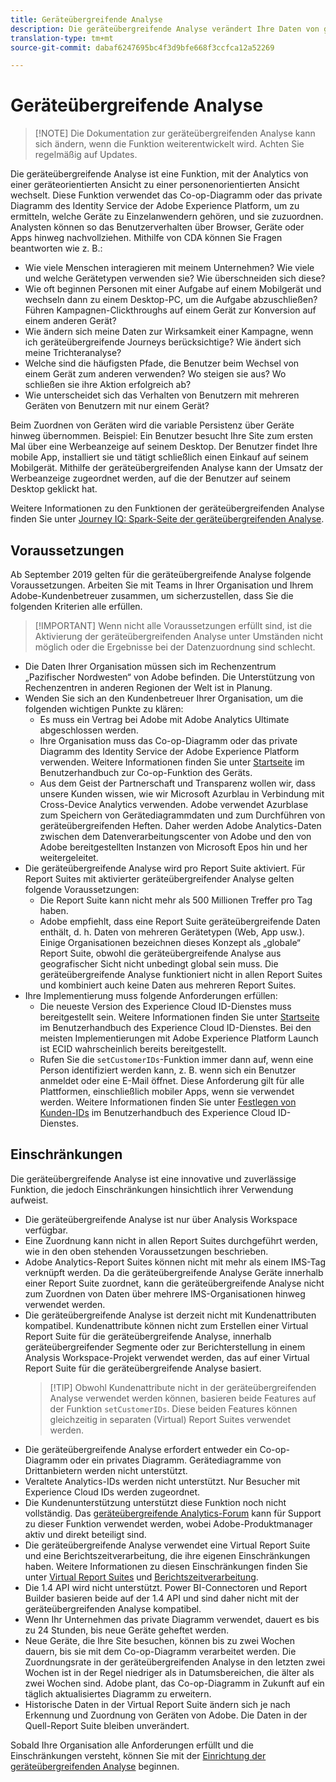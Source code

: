 ```yaml
---
title: Geräteübergreifende Analyse
description: Die geräteübergreifende Analyse verändert Ihre Daten von geräteorientiert zu personenorientiert, indem sie Gerätedaten zuordnet.
translation-type: tm+mt
source-git-commit: dabaf6247695bc4f3d9bfe668f3ccfca12a52269

---
```



# Geräteübergreifende Analyse

>[!NOTE] Die Dokumentation zur geräteübergreifenden Analyse kann sich ändern, wenn die Funktion weiterentwickelt wird. Achten Sie regelmäßig auf Updates.

Die geräteübergreifende Analyse ist eine Funktion, mit der Analytics von einer geräteorientierten Ansicht zu einer personenorientierten Ansicht wechselt. Diese Funktion verwendet das Co-op-Diagramm oder das private Diagramm des Identity Service der Adobe Experience Platform, um zu ermitteln, welche Geräte zu Einzelanwendern gehören, und sie zuzuordnen. Analysten können so das Benutzerverhalten über Browser, Geräte oder Apps hinweg nachvollziehen. Mithilfe von CDA können Sie Fragen beantworten wie z. B.:

* Wie viele Menschen interagieren mit meinem Unternehmen? Wie viele und welche Gerätetypen verwenden sie? Wie überschneiden sich diese?
* Wie oft beginnen Personen mit einer Aufgabe auf einem Mobilgerät und wechseln dann zu einem Desktop-PC, um die Aufgabe abzuschließen? Führen Kampagnen-Clickthroughs auf einem Gerät zur Konversion auf einem anderen Gerät?
* Wie ändern sich meine Daten zur Wirksamkeit einer Kampagne, wenn ich geräteübergreifende Journeys berücksichtige? Wie ändert sich meine Trichteranalyse?
* Welche sind die häufigsten Pfade, die Benutzer beim Wechsel von einem Gerät zum anderen verwenden? Wo steigen sie aus? Wo schließen sie ihre Aktion erfolgreich ab?
* Wie unterscheidet sich das Verhalten von Benutzern mit mehreren Geräten von Benutzern mit nur einem Gerät?

Beim Zuordnen von Geräten wird die variable Persistenz über Geräte hinweg übernommen. Beispiel: Ein Benutzer besucht Ihre Site zum ersten Mal über eine Werbeanzeige auf seinem Desktop. Der Benutzer findet Ihre mobile App, installiert sie und tätigt schließlich einen Einkauf auf seinem Mobilgerät. Mithilfe der geräteübergreifenden Analyse kann der Umsatz der Werbeanzeige zugeordnet werden, auf die der Benutzer auf seinem Desktop geklickt hat.

Weitere Informationen zu den Funktionen der geräteübergreifenden Analyse finden Sie unter [Journey IQ: Spark-Seite der geräteübergreifenden Analyse](http://adobe.ly/aacda).

## Voraussetzungen

Ab September 2019 gelten für die geräteübergreifende Analyse folgende Voraussetzungen. Arbeiten Sie mit Teams in Ihrer Organisation und Ihrem Adobe-Kundenbetreuer zusammen, um sicherzustellen, dass Sie die folgenden Kriterien alle erfüllen.

>[!IMPORTANT] Wenn nicht alle Voraussetzungen erfüllt sind, ist die Aktivierung der geräteübergreifenden Analyse unter Umständen nicht möglich oder die Ergebnisse bei der Datenzuordnung sind schlecht.

* Die Daten Ihrer Organisation müssen sich im Rechenzentrum „Pazifischer Nordwesten“ von Adobe befinden. Die Unterstützung von Rechenzentren in anderen Regionen der Welt ist in Planung.
* Wenden Sie sich an den Kundenbetreuer Ihrer Organisation, um die folgenden wichtigen Punkte zu klären:
   * Es muss ein Vertrag bei Adobe mit Adobe Analytics Ultimate abgeschlossen werden.
   * Ihre Organisation muss das Co-op-Diagramm oder das private Diagramm des Identity Service der Adobe Experience Platform verwenden. Weitere Informationen finden Sie unter [Startseite](https://docs.adobe.com/content/help/en/device-co-op/using/home.html) im Benutzerhandbuch zur Co-op-Funktion des Geräts.
   * Aus dem Geist der Partnerschaft und Transparenz wollen wir, dass unsere Kunden wissen, wie wir Microsoft Azurblau in Verbindung mit Cross-Device Analytics verwenden. Adobe verwendet Azurblase zum Speichern von Gerätediagrammdaten und zum Durchführen von geräteübergreifenden Heften. Daher werden Adobe Analytics-Daten zwischen dem Datenverarbeitungscenter von Adobe und den von Adobe bereitgestellten Instanzen von Microsoft Epos hin und her weitergeleitet.
* Die geräteübergreifende Analyse wird pro Report Suite aktiviert. Für Report Suites mit aktivierter geräteübergreifender Analyse gelten folgende Voraussetzungen:
   * Die Report Suite kann nicht mehr als 500 Millionen Treffer pro Tag haben.
   * Adobe empfiehlt, dass eine Report Suite geräteübergreifende Daten enthält, d. h. Daten von mehreren Gerätetypen (Web, App usw.). Einige Organisationen bezeichnen dieses Konzept als „globale“ Report Suite, obwohl die geräteübergreifende Analyse aus geografischer Sicht nicht unbedingt global sein muss. Die geräteübergreifende Analyse funktioniert nicht in allen Report Suites und kombiniert auch keine Daten aus mehreren Report Suites.
* Ihre Implementierung muss folgende Anforderungen erfüllen:
   * Die neueste Version des Experience Cloud ID-Dienstes muss bereitgestellt sein. Weitere Informationen finden Sie unter [Startseite](https://docs.adobe.com/content/help/de-DE/id-service/using/home.html) im Benutzerhandbuch des Experience Cloud ID-Dienstes. Bei den meisten Implementierungen mit Adobe Experience Platform Launch ist ECID wahrscheinlich bereits bereitgestellt.
   * Rufen Sie die `setCustomerIDs`-Funktion immer dann auf, wenn eine Person identifiziert werden kann, z. B. wenn sich ein Benutzer anmeldet oder eine E-Mail öffnet. Diese Anforderung gilt für alle Plattformen, einschließlich mobiler Apps, wenn sie verwendet werden. Weitere Informationen finden Sie unter [Festlegen von Kunden-IDs](https://docs.adobe.com/content/help/de-DE/id-service/using/id-service-api/methods/setcustomerids.html) im Benutzerhandbuch des Experience Cloud ID-Dienstes.

## Einschränkungen

Die geräteübergreifende Analyse ist eine innovative und zuverlässige Funktion, die jedoch Einschränkungen hinsichtlich ihrer Verwendung aufweist.

* Die geräteübergreifende Analyse ist nur über Analysis Workspace verfügbar.
* Eine Zuordnung kann nicht in allen Report Suites durchgeführt werden, wie in den oben stehenden Voraussetzungen beschrieben.
* Adobe Analytics-Report Suites können nicht mit mehr als einem IMS-Tag verknüpft werden. Da die geräteübergreifende Analyse Geräte innerhalb einer Report Suite zuordnet, kann die geräteübergreifende Analyse nicht zum Zuordnen von Daten über mehrere IMS-Organisationen hinweg verwendet werden.
* Die geräteübergreifende Analyse ist derzeit nicht mit Kundenattributen kompatibel. Kundenattribute können nicht zum Erstellen einer Virtual Report Suite für die geräteübergreifende Analyse, innerhalb geräteübergreifender Segmente oder zur Berichterstellung in einem Analysis Workspace-Projekt verwendet werden, das auf einer Virtual Report Suite für die geräteübergreifende Analyse basiert.
   > [!TIP] Obwohl Kundenattribute nicht in der geräteübergreifenden Analyse verwendet werden können, basieren beide Features auf der Funktion `setCustomerIDs`. Diese beiden Features können gleichzeitig in separaten (Virtual) Report Suites verwendet werden.
* Die geräteübergreifende Analyse erfordert entweder ein Co-op-Diagramm oder ein privates Diagramm. Gerätediagramme von Drittanbietern werden nicht unterstützt.
* Veraltete Analytics-IDs werden nicht unterstützt. Nur Besucher mit Experience Cloud IDs werden zugeordnet.
* Die Kundenunterstützung unterstützt diese Funktion noch nicht vollständig. Das [geräteübergreifende Analytics-Forum](https://forums.adobe.com/community/experience-cloud/analytics-cloud/analytics/cross-device-analytics/overview) kann für Support zu dieser Funktion verwendet werden, wobei Adobe-Produktmanager aktiv und direkt beteiligt sind.
* Die geräteübergreifende Analyse verwendet eine Virtual Report Suite und eine Berichtszeitverarbeitung, die ihre eigenen Einschränkungen haben. Weitere Informationen zu diesen Einschränkungen finden Sie unter [Virtual Report Suites](../vrs/vrs-about.md) und [Berichtszeitverarbeitung](../vrs/vrs-report-time-processing.md).
* Die 1.4 API wird nicht unterstützt. Power BI-Connectoren und Report Builder basieren beide auf der 1.4 API und sind daher nicht mit der geräteübergreifenden Analyse kompatibel.
* Wenn Ihr Unternehmen das private Diagramm verwendet, dauert es bis zu 24 Stunden, bis neue Geräte geheftet werden.
* Neue Geräte, die Ihre Site besuchen, können bis zu zwei Wochen dauern, bis sie mit dem Co-op-Diagramm verarbeitet werden. Die Zuordnungsrate in der geräteübergreifenden Analyse in den letzten zwei Wochen ist in der Regel niedriger als in Datumsbereichen, die älter als zwei Wochen sind. Adobe plant, das Co-op-Diagramm in Zukunft auf ein täglich aktualisiertes Diagramm zu erweitern.
* Historische Daten in der Virtual Report Suite ändern sich je nach Erkennung und Zuordnung von Geräten von Adobe. Die Daten in der Quell-Report Suite bleiben unverändert.

Sobald Ihre Organisation alle Anforderungen erfüllt und die Einschränkungen versteht, können Sie mit der [Einrichtung der geräteübergreifenden Analyse](cda-setup.md) beginnen.
